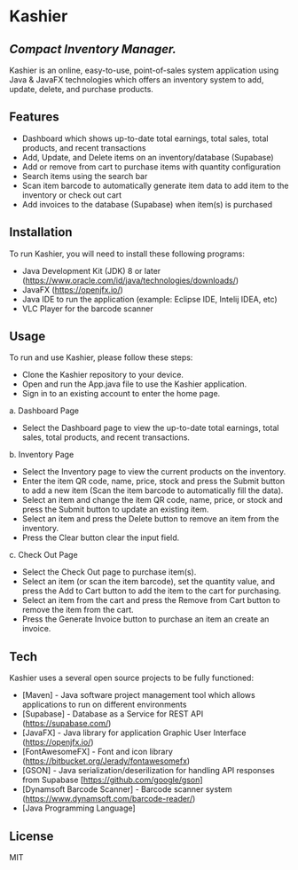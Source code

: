 # Kashier
## _Compact Inventory Manager._

Kashier is an online, easy-to-use, point-of-sales system application using Java & JavaFX technologies which offers an inventory system to add, update, delete, and purchase products.


## Features

- Dashboard which shows up-to-date total earnings, total sales, total products, and recent transactions
- Add, Update, and Delete items on an inventory/database (Supabase)
- Add or remove from cart to purchase items with quantity configuration
- Search items using the search bar 
- Scan item barcode to automatically generate item data to add item to the inventory or check out cart
- Add invoices to the database (Supabase) when item(s) is purchased  


## Installation

To run Kashier, you will need to install these following programs:

- Java Development Kit (JDK) 8 or later (https://www.oracle.com/id/java/technologies/downloads/)
- JavaFX (https://openjfx.io/)
- Java IDE to run the application (example: Eclipse IDE, Intelij IDEA, etc)
- VLC Player for the barcode scanner


## Usage

To run and use Kashier, please follow these steps:

- Clone the Kashier repository to your device.
- Open and run the App.java file to use the Kashier application.
- Sign in to an existing account to enter the home page.

a. Dashboard Page

- Select the Dashboard page to view the up-to-date total earnings, total sales, total products, and recent transactions.

b. Inventory Page

- Select the Inventory page to view the current products on the inventory.
- Enter the item QR code, name, price, stock and press the Submit button to add a new item (Scan the item barcode to automatically fill the data).
- Select an item and change the item QR code, name, price, or stock and press the Submit button to update an existing item.
- Select an item and press the Delete button to remove an item from the inventory.
- Press the Clear button clear the input field.

c. Check Out Page

- Select the Check Out page to purchase item(s).
- Select an item (or scan the item barcode), set the quantity value, and press the Add to Cart button to add the item to the cart for purchasing.
- Select an item from the cart and press the Remove from Cart button to remove the item from the cart.
- Press the Generate Invoice button to purchase an item an create an invoice.


## Tech

Kashier uses a several open source projects to be fully functioned:

- [Maven] - Java software project management tool which allows applications to run on different environments
- [Supabase] - Database as a Service for REST API (https://supabase.com/)
- [JavaFX] - Java library for application Graphic User Interface (https://openjfx.io/)
- [FontAwesomeFX] - Font and icon library  (https://bitbucket.org/Jerady/fontawesomefx)
- [GSON] - Java serialization/deserilization for handling API responses from Supabase [https://github.com/google/gson]
- [Dynamsoft Barcode Scanner] - Barcode scanner system (https://www.dynamsoft.com/barcode-reader/)
- [Java Programming Language]



## License

MIT
